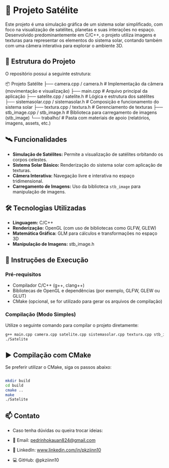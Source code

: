 # 🌌 Projeto Satélite

Este projeto é uma simulação gráfica de um sistema solar simplificado, com foco na visualização de satélites, planetas e suas interações no espaço. Desenvolvido predominantemente em C/C++, o projeto utiliza imagens e texturas para representar os elementos do sistema solar, contando também com uma câmera interativa para explorar o ambiente 3D.

## 📁 Estrutura do Projeto

O repositório possui a seguinte estrutura:

📦 Projeto Satélite 
├── camera.cpp / camera.h # Implementação da câmera (movimentação e visualização) 
├── main.cpp # Arquivo principal da aplicação 
├── satelite.cpp / satelite.h # Lógica e estrutura dos satélites 
├── sistemasolar.cpp / sistemasolar.h # Composição e funcionamento do sistema solar 
├── textura.cpp / textura.h # Gerenciamento de texturas 
├── stb_image.cpp / stb_image.h # Biblioteca para carregamento de imagens (stb_image) 
└── trabalho/ # Pasta com materiais de apoio (relatórios, imagens, assets, etc.)


## 🛰️ Funcionalidades

- **Simulação de Satélites:** Permite a visualização de satélites orbitando os corpos celestes.
- **Sistema Solar Básico:** Renderização do sistema solar com aplicação de texturas.
- **Câmera Interativa:** Navegação livre e interativa no espaço tridimensional.
- **Carregamento de Imagens:** Uso da biblioteca `stb_image` para manipulação de imagens.

## 🛠️ Tecnologias Utilizadas

- **Linguagem:** C/C++
- **Renderização:** OpenGL (com uso de bibliotecas como GLFW, GLEW)
- **Matemática Gráfica:** GLM para cálculos e transformações no espaço 3D
- **Manipulação de Imagens:** stb_image.h

## 📌 Instruções de Execução

### Pré-requisitos

- Compilador C/C++ (g++, clang++)
- Bibliotecas de OpenGL e dependências (por exemplo, GLFW, GLEW ou GLUT)
- CMake (opcional, se for utilizado para gerar os arquivos de compilação)

### Compilação (Modo Simples)

Utilize o seguinte comando para compilar o projeto diretamente:

```bash
g++ main.cpp camera.cpp satelite.cpp sistemasolar.cpp textura.cpp stb_image.cpp -o Satelite -lGL -lGLU -lglut
./Satelite
```

## ▶️ Compilação com CMake
Se preferir utilizar o CMake, siga os passos abaixo:

```bash

mkdir build
cd build
cmake ..
make
./Satelite
```

## 📫 Contato

- Caso tenha dúvidas ou queira trocar ideias:

- 📧 Email: pedrinhokauan824@gmail.com

- 💼 LinkedIn: www.linkedin.com/in/pkziinn10

- 💻 GitHub: @pkziinn10
